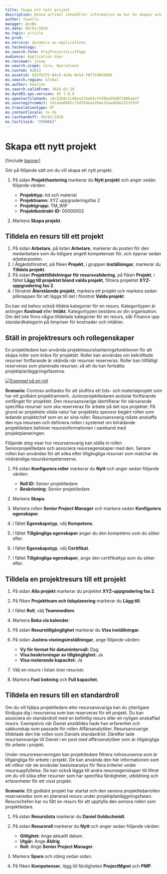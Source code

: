 ```yaml
---
title: Skapa ett nytt projekt
description: Denna artikel innehåller information om hur du skapar och ett nytt projekt.
author: Yowelle
manager: AnnBe
ms.date: 09/01/2020
ms.topic: article
ms.prod: ''
ms.service: dynamics-ax-applications
ms.technology: ''
ms.search.form: ProjProjectsListPage
audience: Application User
ms.reviewer: josaw
ms.search.scope: Core, Operations
ms.custom: 82022
ms.assetid: bd2fb375-84c6-428a-8e54-f0f719045898
ms.search.region: Global
ms.author: knelson
ms.search.validFrom: 2016-02-28
ms.dyn365.ops.version: AX 7.0.0
ms.openlocfilehash: c8c52b8c1c86ea2f6e03cf439ba5930f1006ab4f
ms.sourcegitcommit: 241ada0945c72d769eaa70ae35aedbb6a3233fdf
ms.translationtype: HT
ms.contentlocale: sv-SE
ms.lasthandoff: 09/02/2020
ms.locfileid: "3760663"
---
```

# <a name="create-a-new-project"></a>Skapa ett nytt projekt

[!include [banner](../includes/banner.md)]

Gör på följande sätt om du vill skapa ett nytt projekt.

1. På sidan **Projekthantering** markerar du **Nytt projekt** och anger sedan följande värden:

    - **Projekttyp:** tid och material
    - **Projektnamn:** XYZ uppgraderingsfas 2
    - **Projektgrupp:** TM\_WIP
    - **Projektkontrakt-ID:** 00000002

2. Markera **Skapa projekt**.

## <a name="assign-a-resource-to-a-project"></a>Tilldela en resurs till ett projekt

1. På sidan **Arbetare**, på listan **Arbetare**, markerar du posten för den medarbetare som du tidigare angett kompetenser för, och öppnar sedan arbetarposten.
2. I Åtgärdsfönstret, på fliken **Projekt**, i gruppen **Inställningar**, markerar du **Tilldela projekt**.
3. På sidan **Projekttilldelningar för resursvalidering**, på fliken **Projekt**, i fältet **Lägg till projektet bland valda projekt**, filtrera projektet **XYZ-uppgradering fas 2**.
4. I fönstret **Återstående projekt**, markera ett projekt och markera sedan pilknappen för att lägga till det i fönstret **Valda projekt**.

Du kan vid behov också tilldela kategorier för en resurs. Kategoritypen är antingen **Kostnad** eller **Intäkt**. Kategoritypen bestäms av din organisation. Om det inte finns några tilldelade kategorier för en resurs, slår Finance upp standardkategorin på timpriser för kostnader och intäkter.

## <a name="set-up-project-resource-and-role-characteristics"></a>Ställ in projektresurs och rollegenskaper

En projektledare kan använda projektresurshanteringsfunktionen för att skapa roller som krävs för projektet. Roller kan användas om bekräftade resurser fortfarande är okända när resurser reserveras. Roller kan tillfälligt reserveras som planerade resurser, så att du kan fortsätta projektplanläggningsfaserna.

[![Exempel på en roll](./media/projectresourcing05.jpg)](./media/projectresourcing05.jpg) 

**Scenario:** Contoso anlitades för att slutföra ett tids- och materialprojekt som har ett godkänt projektramverk. Juniorprojektledaren avslutar fortfarande omfånget för projektet. Den resursansvarige identifierar för närvarande specifika resurser som ska reserveras för arbete på det nya projektet. På grund av projektets vitala natur har projektets sponsor begärt rollen som ledande projektchef som en av sina roller. Resursansvarig måste anskaffa den nya resursen och definiera rollen i systemet om biträdande projektledare behöver resursinformationen i samband med projektplaneringen.

Följande steg visar hur resursansvarig kan ställa in rollen Seniorprojektledare och associera resursegenskaper med den. Senare rollen kan användas för att söka efter tillgängliga resurser som matchar de nödvändiga resurskompetenserna.

1. På sidan **Konfigurera roller** markerar du **Nytt** och anger sedan följande värden:

    - **Roll ID:** Senior projektledare
    - **Beskrivning:** Senior projektledare

2. Markera **Skapa**.
3. Markera rollen **Senior Project Manager** och markera sedan **Konfigurera egenskaper**.
4. I fältet **Egenskapstyp**, välj **Kompetens**.
5. I fältet **Tillgängliga egenskaper** anger du den kompetens som du söker efter.
6. I fältet **Egenskapstyp**, välj **Certifikat**.
7. I fältet **Tillgängliga egenskaper**, ange den certifikattyp som du söker efter.

## <a name="assign-a-project-resource-to-a-project"></a>Tilldela en projektresurs till ett projekt

1. På sidan **Alla projekt** markerar du projektet **XYZ-uppgradering fas 2**.
2. På fliken **Projektteam och tidsplanering** markerar du **Lägg till**.
3. I fältet **Roll**, välj **Teammedlem**.
4. Markera **Boka via kalender**.
5. På sidan **Resurstillgänglighet** markerar du **Visa inställningar**.
6. På sidan **Justera visningsinställningar**, ange följande värden:

    - **Vy för format för datumintervall:** Dag
    - **Visa beskrivningar av tillgänglighet:** Ja
    - **Visa resterande kapacitet:** Ja

7. Välj en resurs i listan över resurser.
8. Markera **Fast bokning** och **Full kapacitet**.

## <a name="assign-a-resource-to-a-default-role"></a>Tilldela en resurs till en standardroll

Om du vill hjälpa projektledare eller resursansvariga kan du ytterligare fördjupa dig i resurserna som kan reserveras för ett projekt. Du kan associera en standardroll med en befintlig resurs eller en nyligen anskaffad resurs. Exempelvis när Daniel anställdes hade han erfarenhet och sakkunskap som passade för rollen Affärsanalytiker. Resursansvarige tilldelade den här rollen som Daniels standardroll. Därefter lade resursansvarige till Daniel i en pool med affärsanalytiker som är tillgängliga för arbete i projekt.

Under resursreserveringen kan projektledare filtrera rollresurserna som är tillgängliga för arbete i projekt. De kan använda den här informationen som ett villkor när de använder beslutsanalys för flera kriterier under resursuppfyllelse. De kan också lägga till andra resursegenskaper till filtret om du vill söka efter resurser som har specifika färdigheter, utbildning och erfarenheter för ett visst projekt.

**Scenario:** Ett godkänt projekt har startat och den seniora projektledarrollen reserverades som en planerad resurs under projektplanläggningsfasen. Resurschefen har nu fått en resurs för att uppfylla den seniora rollen som projektledare.

1. På sidan **Resurslista** markerar du **Daniel Goldschmidt**.
2. På sidan **Resursroll** markerar du **Nytt** och anger sedan följande värden:

    - **Giltighet:** Ange aktuellt datum.
    - **Utgår:** Ange **Aldrig**.
    - **Roll:** Ange **Senior Project Manager**.

3. Markera **Spara** och stäng sedan sidan.
4. På fliken **Kompetenser**, lägg till färdigheten **ProjectMgmt** och **PMP**.
